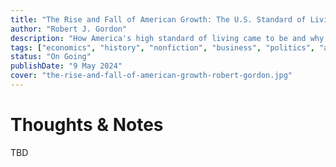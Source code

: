```yaml
---
title: "The Rise and Fall of American Growth: The U.S. Standard of Living since the Civil War"
author: "Robert J. Gordon"
description: "How America's high standard of living came to be and why future growth is under threat"
tags: ["economics", "history", "nonfiction", "business", "politics", "american-history"]
status: "On Going"
publishDate: "9 May 2024"
cover: "the-rise-and-fall-of-american-growth-robert-gordon.jpg"
---
```


# Thoughts & Notes

TBD
